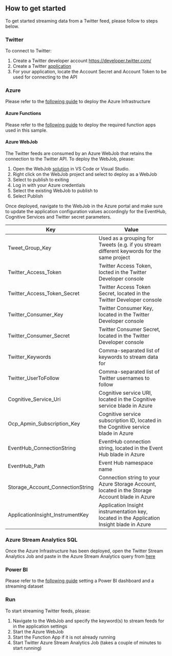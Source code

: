 ## How to get started
To get started streaming data from a Twitter feed, please follow to steps below.

### Twitter 
To connect to Twitter:
1. Create a Twitter developer account https://developer.twitter.com/
2. Create a Twitter [application](https://developer.twitter.com/en/docs/basics/developer-portal/guides/apps.html)
3. For your application, locate the Account Secret and Account Token to be used for connecting to the API

### Azure
Please refer to the [following guide](https://github.com/excellaco/azure-sentiment-analysis/blob/master/deploy-azure-infrastructure.md) to deploy the Azure Infrastructure

#### Azure Functions
Please refer to the [following guide](https://github.com/excellaco/azure-sentiment-analysis/blob/master/deploy-azure-functions.md) to deploy the required function apps used in this sample.

#### Azure WebJob
The Twitter feeds are consumed by an Azure WebJob that retains the connection to the Twitter API. To deploy the WebJob, please:
1. Open the WebJob [solution](https://github.com/excellaco/azure-sentiment-analysis/tree/master/src/webjob) in VS Code or Visual Studio.
2. Right click on the WebJob project and select to deploy as a WebJob
3. Select to publish to exiting
4. Log in with your Azure credentials
5. Select the existing WebJob to publish to
6. Select Publish

Once deployed, navigate to the WebJob in the Azure portal and make sure to update the application configuration values accordingly for the EventHub, Cognitive Services and Twitter secret parameters.


| Key                        | Value                                                      |
| ---------------------------| ---------------------------------------------------------- |
| Tweet_Group_Key | Used as a grouping for Tweets (e.g. if you stream different keywords for the same project |
| Twitter_Access_Token | Twitter Access Token, locted in the Twitter Developer console |
| Twitter_Access_Token_Secret | Twitter Access Token Secret, located in the Twitter Developer console |
| Twitter_Consumer_Key | Twitter Consumer Key, located in the Twitter Developer console |
| Twitter_Consumer_Secret | Twitter Consumer Secret, located in the Twitter Developer console |
| Twitter_Keywords          | Comma-separated list of keywords to stream data for |
| Twitter_UserToFollow | Comma-separated list of Twitter usernames to follow |
| Cognitive_Service_Uri      | Cognitive service URI, located in the Cognitive service blade in Azure |
| Ocp_Apmin_Subscription_Key | Cognitive service subscription ID, located in the Cognitive service blade in Azure |
| EventHub_ConnectionString        | EventHub connection string, located in the Event Hub blade in Azure |
| EventHub_Path | Event Hub namespace name |
| Storage_Account_ConnectionString | Connection string to your Azure Storage Account, located in the Storage Account blade in Azure |
| ApplicationInsight_InstrumentKey | Application Insight instrumentation key, located in the Application Insight blade in Azure |

### Azure Stream Analytics SQL
Once the Azure Infrastructure has been deployed, open the Twitter Stream Analytics Job and paste in the Azure Stream Analytics query from [here](https://github.com/excellaco/azure-sentiment-analysis/blob/master/src/azure-stream-analytics/twitter-streaming-job)

### Power BI
Please refer to the [following guide](https://github.com/excellaco/azure-sentiment-analysis/blob/master/setting-up-power-bi.md) setting a Power BI dashboard and a streaming dataset

### Run
To start streaming Twitter feeds, please:
1. Navigate to the WebJob and specify the keyword(s) to stream feeds for in the application settings
2. Start the Azure WebJob
3. Start the Function App if it is not already running
4. Start Twitter Azure Stream Analytics Job (takes a couple of minutes to start running)
